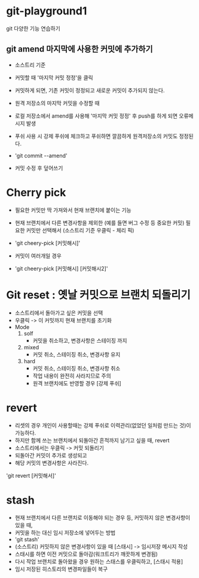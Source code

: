# git-playground1
git 다양한 기능 연습하기

## git amend 마지막에 사용한 커밋에 추가하기

- 소스트리 기준
- 커밋할 때 '마지막 커밋 정정'을 클릭
- 커밋하게 되면, 기존 커밋이 정정되고 새로운 커밋이 추가되지 않는다.

- 원격 저장소의 마지막 커밋을 수정할 때
- 로컬 저장소에서 amend를 사용해 '마지막 커밋 정정' 후 push를 하게 되면 오류메시지 발생

- 푸쉬 사용 시 강제 푸쉬에 체크하고 푸쉬하면 깔끔하게 원격저장소의 커밋도 정정된다.

- 'git commit --amend'
- 커밋 수정 후 덮어쓰기

# Cherry pick
- 필요한 커밋만 딱 가져와서 현재 브랜치에 붙이는 기능
- 현재 브랜치에서 다른 변경사항을 제외한 (예를 들면 버그 수정 등 중요한 커밋) 필요한 커밋만 선택해서 (소스트리 기준 우클릭 - 체리 픽)

- 'git cheery-pick [커밋해시]'
- 커밋이 여러개일 경우
- 'git cheery-pick [커밋해시] [커밋해시2]'

# Git reset : 옛날 커밋으로 브랜치 되돌리기
- 소스트리에서 돌아가고 싶은 커밋을 선택
- 우클릭 -> 이 커밋까지 현재 브랜치를 초기화
- Mode
    1. solf
        - 커밋을 취소하고, 변경사항은 스테이징 까지
    2. mixed
        - 커밋 취소, 스테이징 취소, 변경사항 유지
    3. hard
        - 커밋 취소, 스테이징 취소, 변경사항 취소
        - 작업 내용이 완전히 사라지므로 주의
        - 원격 브랜치에도 반영할 경우 [강제 푸쉬]

# revert
- 리셋의 경우 개인이 사용할때는 강제 푸쉬로 이력관리(없었던 일처럼 만드는 것)이 가능하다.
- 하지만 함께 쓰는 브랜치에서 되돌아간 흔적까지 남기고 싶을 때, revert
- 소스트리에서는 우클릭 -> 커밋 되돌리기
- 되돌아간 커밋이 추가로 생성되고
- 해당 커밋의 변경사항은 사라진다.

'git revert [커밋해서]'


# stash
- 현재 브랜치에서 다른 브랜치로 이동해야 되는 경우 등, 커밋하지 않은 변경사항이 있을 때,
- 커밋을 하는 대신 임시 저장소에 넣어두는 방법
- 'git stash'
- (소스트리) 커밋하지 않은 변경사항이 있을 때 [스태시] -> 임시저장 메시지 작성
- 스태시를 하면 이전 커밋으로 돌아감(워크트리가 깨끗하게 변경됨)
- 다시 작업 브랜치로 돌아왔을 경우 원하는 스태스를 우클릭하고, [스태시 적용]
- 임시 저장된 히스토리의 변경파일들이 복구